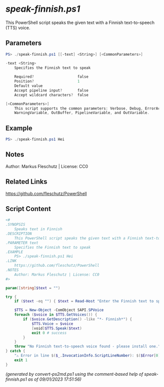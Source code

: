 *speak-finnish.ps1*
================

This PowerShell script speaks the given text with a Finnish text-to-speech (TTS) voice.

Parameters
----------
```powershell
PS> ./speak-finnish.ps1 [[-text] <String>] [<CommonParameters>]

-text <String>
    Specifies the Finnish text to speak
    
    Required?                    false
    Position?                    1
    Default value                
    Accept pipeline input?       false
    Accept wildcard characters?  false

[<CommonParameters>]
    This script supports the common parameters: Verbose, Debug, ErrorAction, ErrorVariable, WarningAction, 
    WarningVariable, OutBuffer, PipelineVariable, and OutVariable.
```

Example
-------
```powershell
PS> ./speak-finnish.ps1 Hei

```

Notes
-----
Author: Markus Fleschutz | License: CC0

Related Links
-------------
https://github.com/fleschutz/PowerShell

Script Content
--------------
```powershell
<#
.SYNOPSIS
	Speaks text in Finnish
.DESCRIPTION
	This PowerShell script speaks the given text with a Finnish text-to-speech (TTS) voice.
.PARAMETER text
	Specifies the Finnish text to speak
.EXAMPLE
	PS> ./speak-finnish.ps1 Hei
.LINK
	https://github.com/fleschutz/PowerShell
.NOTES
	Author: Markus Fleschutz | License: CC0
#>

param([string]$text = "")

try {
	if ($text -eq "") { $text = Read-Host "Enter the Finnish text to speak" }

	$TTS = New-Object -ComObject SAPI.SPVoice
	foreach ($voice in $TTS.GetVoices()) {
		if ($voice.GetDescription() -like "*- Finnish*") {
			$TTS.Voice = $voice
			[void]$TTS.Speak($text)
			exit 0 # success
		}
	}
	throw "No Finnish text-to-speech voice found - please install one."
} catch {
	"⚠️ Error in line $($_.InvocationInfo.ScriptLineNumber): $($Error[0])"
	exit 1
}
```

*(generated by convert-ps2md.ps1 using the comment-based help of speak-finnish.ps1 as of 09/01/2023 17:51:56)*
